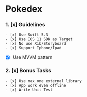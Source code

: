 # Pokedex

### 1. [x] Guidelines

	- [x] Use Swift 5.3
	- [x] Use IOS 11 SDK as Target
	- [x] No use Xib/Storyboard
	- [x] Support Iphone/Ipad
  - [x] Use MVVM pattern
  
### 2. [x] Bonus Tasks

	- [x] Use max one external library
	- [x] App work even offline
	- [x] Write Unit Test
  
